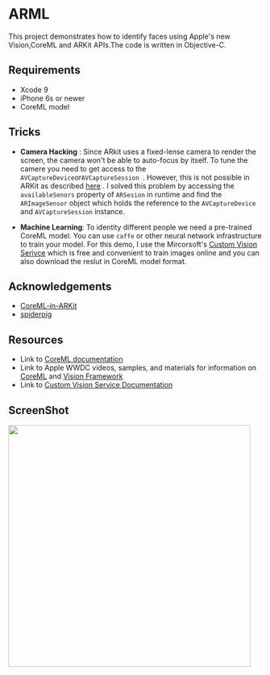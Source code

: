 # ARML

This project demonstrates how to identify faces using Apple's new Vision,CoreML and ARKit APIs.The code is written in Objective-C.

## Requirements

- Xcode 9
- iPhone 6s or newer
- CoreML model

## Tricks


- **Camera Hacking** : Since ARkit uses a fixed-lense camera to render the screen, the camera won't be able to auto-focus by itself. To tune the camere you need to get access to the `AVCaptureDevice`or`AVCaptureSession `. However, this is not possible in ARKit as described [here](https://forums.developer.apple.com/thread/81971) . I solved this problem by accessing the `availableSenors` property of `ARSesion` in runtime and find the `ARImageSensor` object which holds the reference to the `AVCaptureDevice` and `AVCaptureSession` instance. 

 
- **Machine Learning**: To identity different people we need a pre-trained CoreML model. You can use `caffe` or other neural network infrastructure to train your model.  For this demo, I use the Mircorsoft's [Custom Vision Serivce](https://docs.microsoft.com/en-us/azure/cognitive-services/custom-vision-service/home) which is free and convenient to train  images online and you can also download the reslut in CoreML model format.


## Acknowledgements

- [CoreML-in-ARKit](https://github.com/hanleyweng/CoreML-in-ARKit)
- [spiderpig](https://github.com/biscuitehh/spiderpig)

## Resources
- Link to [CoreML documentation](https://developer.apple.com/documentation/coreml)
- Link to Apple WWDC videos, samples, and materials for information on [CoreML](https://developer.apple.com/videos/play/wwdc2017/710) and [Vision Framework](https://developer.apple.com/videos/play/wwdc2017/506/)
- Link to [Custom Vision Service Documentation](https://docs.microsoft.com/en-us/azure/cognitive-services/custom-vision-service/home)

## ScreenShot

<img src="./screenshot.gif" width="480
00px"/>

